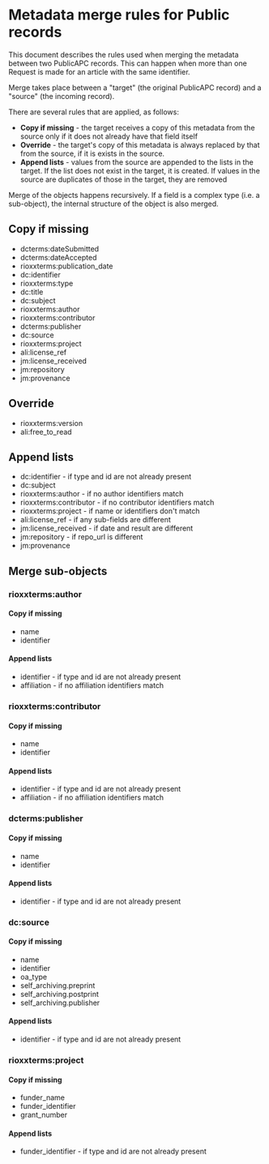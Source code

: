 # Metadata merge rules for Public records

This document describes the rules used when merging the metadata between
two PublicAPC records.  This can happen when more than one Request is
made for an article with the same identifier.

Merge takes place between a "target" (the original PublicAPC record) and
a "source" (the incoming record).

There are several rules that are applied, as follows:

* **Copy if missing** - the target receives a copy of this metadata from the source only if it does not already have that field itself
* **Override** - the target's copy of this metadata is always replaced by that from the source, if it is exists in the source.
* **Append lists** - values from the source are appended to the lists in the target.  If the list does not exist in the target, it is created.  If values in the source are duplicates of those in the target, they are removed

Merge of the objects happens recursively.  If a field is a complex type (i.e. a sub-object), the
internal structure of the object is also merged.

## Copy if missing

* dcterms:dateSubmitted
* dcterms:dateAccepted
* rioxxterms:publication_date
* dc:identifier
* rioxxterms:type
* dc:title
* dc:subject
* rioxxterms:author
* rioxxterms:contributor
* dcterms:publisher
* dc:source
* rioxxterms:project
* ali:license_ref
* jm:license_received
* jm:repository
* jm:provenance

## Override

* rioxxterms:version
* ali:free_to_read

## Append lists

* dc:identifier - if type and id are not already present
* dc:subject
* rioxxterms:author - if no author identifiers match
* rioxxterms:contributor - if no contributor identifiers match
* rioxxterms:project - if name or identifiers don't match
* ali:license_ref - if any sub-fields are different
* jm:license_received - if date and result are different
* jm:repository - if repo_url is different
* jm:provenance

## Merge sub-objects

### rioxxterms:author

#### Copy if missing

* name
* identifier

#### Append lists

* identifier - if type and id are not already present
* affiliation - if no affiliation identifiers match

### rioxxterms:contributor

#### Copy if missing

* name
* identifier

#### Append lists

* identifier - if type and id are not already present
* affiliation - if no affiliation identifiers match

### dcterms:publisher

#### Copy if missing

* name
* identifier

#### Append lists

* identifier - if type and id are not already present

### dc:source

#### Copy if missing

* name
* identifier
* oa_type
* self_archiving.preprint
* self_archiving.postprint
* self_archiving.publisher

#### Append lists

* identifier - if type and id are not already present

### rioxxterms:project

#### Copy if missing

* funder_name
* funder_identifier
* grant_number

#### Append lists

* funder_identifier  - if type and id are not already present
